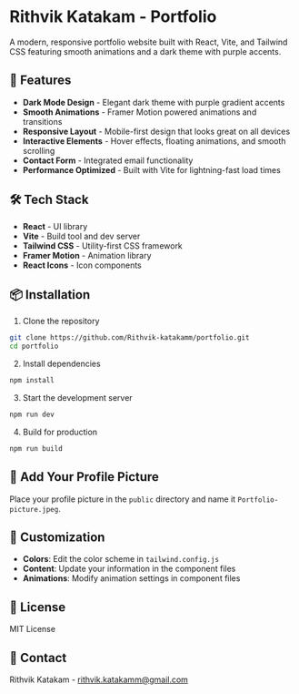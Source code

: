 # Rithvik Katakam - Portfolio

A modern, responsive portfolio website built with React, Vite, and Tailwind CSS featuring smooth animations and a dark theme with purple accents.

## 🚀 Features

- **Dark Mode Design** - Elegant dark theme with purple gradient accents
- **Smooth Animations** - Framer Motion powered animations and transitions
- **Responsive Layout** - Mobile-first design that looks great on all devices
- **Interactive Elements** - Hover effects, floating animations, and smooth scrolling
- **Contact Form** - Integrated email functionality
- **Performance Optimized** - Built with Vite for lightning-fast load times

## 🛠️ Tech Stack

- **React** - UI library
- **Vite** - Build tool and dev server
- **Tailwind CSS** - Utility-first CSS framework
- **Framer Motion** - Animation library
- **React Icons** - Icon components

## 📦 Installation

1. Clone the repository
```bash
git clone https://github.com/Rithvik-katakamm/portfolio.git
cd portfolio
```

2. Install dependencies
```bash
npm install
```

3. Start the development server
```bash
npm run dev
```

4. Build for production
```bash
npm run build
```

## 📸 Add Your Profile Picture

Place your profile picture in the `public` directory and name it `Portfolio-picture.jpeg`.

## 🎨 Customization

- **Colors**: Edit the color scheme in `tailwind.config.js`
- **Content**: Update your information in the component files
- **Animations**: Modify animation settings in component files

## 📝 License

MIT License

## 👤 Contact

Rithvik Katakam - [rithvik.katakamm@gmail.com](mailto:rithvik.katakamm@gmail.com)

